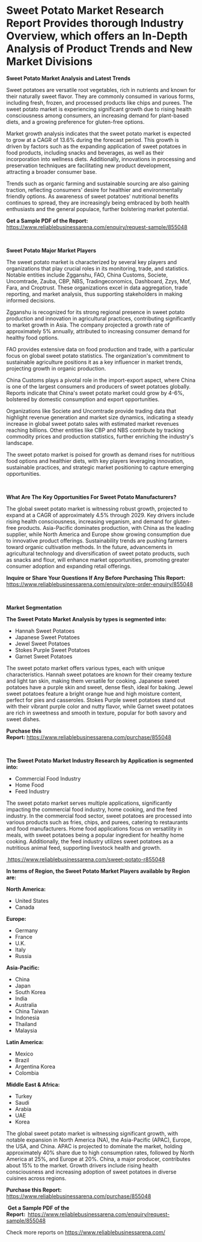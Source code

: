 <p><h1>Sweet Potato Market Research Report Provides thorough Industry Overview, which offers an In-Depth Analysis of Product Trends and New Market Divisions</h1></p><p><strong>Sweet Potato Market Analysis and Latest Trends</strong></p>
<p><p>Sweet potatoes are versatile root vegetables, rich in nutrients and known for their naturally sweet flavor. They are commonly consumed in various forms, including fresh, frozen, and processed products like chips and purees. The sweet potato market is experiencing significant growth due to rising health consciousness among consumers, an increasing demand for plant-based diets, and a growing preference for gluten-free options.</p><p>Market growth analysis indicates that the sweet potato market is expected to grow at a CAGR of 13.6% during the forecast period. This growth is driven by factors such as the expanding application of sweet potatoes in food products, including snacks and beverages, as well as their incorporation into wellness diets. Additionally, innovations in processing and preservation techniques are facilitating new product development, attracting a broader consumer base. </p><p>Trends such as organic farming and sustainable sourcing are also gaining traction, reflecting consumers' desire for healthier and environmentally friendly options. As awareness of sweet potatoes' nutritional benefits continues to spread, they are increasingly being embraced by both health enthusiasts and the general populace, further bolstering market potential.</p></p>
<p><strong>Get a Sample PDF of the Report:&nbsp;</strong> <a href="https://www.reliablebusinessarena.com/enquiry/request-sample/855048?utm_campaign=2469&utm_medium=2&utm_source=Github&utm_content=ia&utm_term=14022025&utm_id=sweet-potato">https://www.reliablebusinessarena.com/enquiry/request-sample/855048</a></p>
<p>&nbsp;</p>
<p><strong>Sweet Potato Major Market Players</strong></p>
<p><p>The sweet potato market is characterized by several key players and organizations that play crucial roles in its monitoring, trade, and statistics. Notable entities include Zgganshu, FAO, China Customs, Societe, Uncomtrade, Zauba, CBP, NBS, Tradingeconomics, Dashboard, Zzys, Mof, Fara, and Croptrust. These organizations excel in data aggregation, trade reporting, and market analysis, thus supporting stakeholders in making informed decisions.</p><p>Zgganshu is recognized for its strong regional presence in sweet potato production and innovation in agricultural practices, contributing significantly to market growth in Asia. The company projected a growth rate of approximately 5% annually, attributed to increasing consumer demand for healthy food options.</p><p>FAO provides extensive data on food production and trade, with a particular focus on global sweet potato statistics. The organization's commitment to sustainable agriculture positions it as a key influencer in market trends, projecting growth in organic production.</p><p>China Customs plays a pivotal role in the import-export aspect, where China is one of the largest consumers and producers of sweet potatoes globally. Reports indicate that China's sweet potato market could grow by 4-6%, bolstered by domestic consumption and export opportunities.</p><p>Organizations like Societe and Uncomtrade provide trading data that highlight revenue generation and market size dynamics, indicating a steady increase in global sweet potato sales with estimated market revenues reaching billions. Other entities like CBP and NBS contribute by tracking commodity prices and production statistics, further enriching the industry's landscape.</p><p>The sweet potato market is poised for growth as demand rises for nutritious food options and healthier diets, with key players leveraging innovation, sustainable practices, and strategic market positioning to capture emerging opportunities.</p></p>
<p>&nbsp;</p>
<p><strong>What Are The Key Opportunities For Sweet Potato Manufacturers?</strong></p>
<p><p>The global sweet potato market is witnessing robust growth, projected to expand at a CAGR of approximately 4.5% through 2029. Key drivers include rising health consciousness, increasing veganism, and demand for gluten-free products. Asia-Pacific dominates production, with China as the leading supplier, while North America and Europe show growing consumption due to innovative product offerings. Sustainability trends are pushing farmers toward organic cultivation methods. In the future, advancements in agricultural technology and diversification of sweet potato products, such as snacks and flour, will enhance market opportunities, promoting greater consumer adoption and expanding retail offerings.</p></p>
<p><strong>Inquire or Share Your Questions If Any Before Purchasing This Report:</strong> <a href="https://www.reliablebusinessarena.com/enquiry/pre-order-enquiry/855048?utm_campaign=2469&utm_medium=2&utm_source=Github&utm_content=ia&utm_term=14022025&utm_id=sweet-potato">https://www.reliablebusinessarena.com/enquiry/pre-order-enquiry/855048</a></p>
<p>&nbsp;</p>
<p><strong>Market Segmentation</strong></p>
<p><strong>The Sweet Potato Market Analysis by types is segmented into:</strong></p>
<p><ul><li>Hannah Sweet Potatoes</li><li>Japanese Sweet Potatoes</li><li>Jewel Sweet Potatoes</li><li>Stokes Purple Sweet Potatoes</li><li>Garnet Sweet Potatoes</li></ul></p>
<p><p>The sweet potato market offers various types, each with unique characteristics. Hannah sweet potatoes are known for their creamy texture and light tan skin, making them versatile for cooking. Japanese sweet potatoes have a purple skin and sweet, dense flesh, ideal for baking. Jewel sweet potatoes feature a bright orange hue and high moisture content, perfect for pies and casseroles. Stokes Purple sweet potatoes stand out with their vibrant purple color and nutty flavor, while Garnet sweet potatoes are rich in sweetness and smooth in texture, popular for both savory and sweet dishes.</p></p>
<p><strong>Purchase this Report:&nbsp;</strong><a href="https://www.reliablebusinessarena.com/purchase/855048?utm_campaign=2469&utm_medium=2&utm_source=Github&utm_content=ia&utm_term=14022025&utm_id=sweet-potato">https://www.reliablebusinessarena.com/purchase/855048</a></p>
<p>&nbsp;</p>
<p><strong>The Sweet Potato Market Industry Research by Application is segmented into:</strong></p>
<p><ul><li>Commercial Food Industry</li><li>Home Food</li><li>Feed Industry</li></ul></p>
<p><p>The sweet potato market serves multiple applications, significantly impacting the commercial food industry, home cooking, and the feed industry. In the commercial food sector, sweet potatoes are processed into various products such as fries, chips, and purees, catering to restaurants and food manufacturers. Home food applications focus on versatility in meals, with sweet potatoes being a popular ingredient for healthy home cooking. Additionally, the feed industry utilizes sweet potatoes as a nutritious animal feed, supporting livestock health and growth.</p></p>
<p><a href="https://www.reliablebusinessarena.com/sweet-potato-r855048?utm_campaign=2469&utm_medium=2&utm_source=Github&utm_content=ia&utm_term=14022025&utm_id=sweet-potato">&nbsp;https://www.reliablebusinessarena.com/sweet-potato-r855048</a></p>
<p><strong>In terms of Region, the Sweet Potato Market Players available by Region are:</strong></p>
<p>
    <p> <strong> North America: </strong>
        <ul>
            <li>United States</li>
            <li>Canada</li>
        </ul>
        </p> 
    <p> <strong> Europe: </strong>
        <ul>
            <li>Germany</li>
            <li>France</li>
            <li>U.K.</li>
            <li>Italy</li>
            <li>Russia</li>
        </ul>
        </p> 
    <p> <strong> Asia-Pacific: </strong>
        <ul>
            <li>China</li>
            <li>Japan</li>
            <li>South Korea</li>
            <li>India</li>
            <li>Australia</li>
            <li>China Taiwan</li>
            <li>Indonesia</li>
            <li>Thailand</li>
            <li>Malaysia</li>
        </ul>
        </p> 
    <p> <strong> Latin America: </strong>
        <ul>
            <li>Mexico</li>
            <li>Brazil</li>
            <li>Argentina Korea</li>
            <li>Colombia</li>
        </ul>
        </p> 
    <p> <strong> Middle East & Africa: </strong>
        <ul>
            <li>Turkey</li>
            <li>Saudi</li>
            <li>Arabia</li>
            <li>UAE</li>
            <li>Korea</li>
        </ul>
    </p>
    </p>
<p><p>The global sweet potato market is witnessing significant growth, with notable expansion in North America (NA), the Asia-Pacific (APAC), Europe, the USA, and China. APAC is projected to dominate the market, holding approximately 40% share due to high consumption rates, followed by North America at 25%, and Europe at 20%. China, a major producer, contributes about 15% to the market. Growth drivers include rising health consciousness and increasing adoption of sweet potatoes in diverse cuisines across regions.</p></p>
<p><strong>Purchase this Report: </strong><a href="https://www.reliablebusinessarena.com/purchase/855048?utm_campaign=2469&utm_medium=2&utm_source=Github&utm_content=ia&utm_term=14022025&utm_id=sweet-potato">https://www.reliablebusinessarena.com/purchase/855048</a></p>
<p>&nbsp;<strong>Get a Sample PDF of the Report:&nbsp;&nbsp;</strong><a href="https://www.reliablebusinessarena.com/enquiry/request-sample/855048?utm_campaign=2469&utm_medium=2&utm_source=Github&utm_content=ia&utm_term=14022025&utm_id=sweet-potato">https://www.reliablebusinessarena.com/enquiry/request-sample/855048</a></p>
<p><strong></strong></p>
<p>Check more reports on <a href="https://www.reliablebusinessarena.com/?utm_campaign=2469&utm_medium=2&utm_source=Github&utm_content=ia&utm_term=14022025&utm_id=sweet-potato">https://www.reliablebusinessarena.com/</a></p>